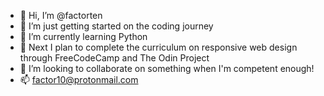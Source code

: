 - 👋 Hi, I’m @factorten
- 👀 I’m just getting started on the coding journey
- 🌱 I’m currently learning Python
- 🌱 Next I plan to complete the curriculum on responsive web design through FreeCodeCamp and The Odin Project
- 💞️ I’m looking to collaborate on something when I'm competent enough!
- 📫 factor10@protonmail.com

<!---
factorten/factorten is a ✨ special ✨ repository because its `README.md` (this file) appears on your GitHub profile.
You can click the Preview link to take a look at your changes.
--->
